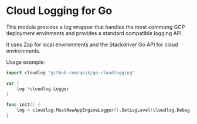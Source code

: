 # Cloud Logging for Go

This module provides a log wrapper that handles the most commong GCP deployment envinments and provides a standard compatible logging API.

It uses Zap for local environments and the Stackdriver Go API for
cloud environments.

Usage example:

```go
import cloudlog "github.com/qvik/go-cloudlogging"

var (
	log *cloudlog.Logger
)

func init() {
	log = cloudlog.MustNewAppEngineLogger().SetLogLevel(cloudlog.Debug)
}
```
